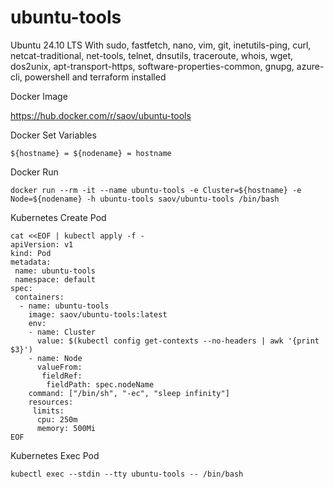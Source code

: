 # ubuntu-tools
Ubuntu 24.10 LTS With sudo, fastfetch, nano, vim, git, inetutils-ping, curl, netcat-traditional, net-tools, telnet, dnsutils, traceroute, whois, wget, dos2unix, apt-transport-https, software-properties-common, gnupg, azure-cli, powershell and terraform installed

Docker Image

https://hub.docker.com/r/saov/ubuntu-tools

Docker Set Variables
```
${hostname} = ${nodename} = hostname
```

Docker Run
```
docker run --rm -it --name ubuntu-tools -e Cluster=${hostname} -e Node=${nodename} -h ubuntu-tools saov/ubuntu-tools /bin/bash
```

Kubernetes Create Pod
```
cat <<EOF | kubectl apply -f -
apiVersion: v1
kind: Pod
metadata:
 name: ubuntu-tools
 namespace: default
spec:
 containers:
  - name: ubuntu-tools
    image: saov/ubuntu-tools:latest
    env:
    - name: Cluster
      value: $(kubectl config get-contexts --no-headers | awk '{print $3}')
    - name: Node
      valueFrom:
       fieldRef:
        fieldPath: spec.nodeName
    command: ["/bin/sh", "-ec", "sleep infinity"]
    resources:
     limits:
      cpu: 250m
      memory: 500Mi
EOF
```

Kubernetes Exec Pod
```
kubectl exec --stdin --tty ubuntu-tools -- /bin/bash
```
